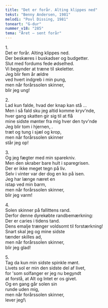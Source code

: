 ```yaml
---
title: "Det er forår. Alting klippes ned"
tekst: "Benny Andersen, 1981"
melodi: "Povl Dissing, 1981"
toneart: "G-dur"
nummer_v18: "285"
tema: "Året – sent forår"
---
```


1\.\
Det er forår. Alting klippes ned.\
Der beskæres i buskadser og budgetter.\
Slut med fordums fede ødselhed.\
Vi begynder at træne til skeletter.\
Jeg blir fem år ældre\
ved hvert indgreb i min pung,\
men når forårssolen skinner,\
blir jeg ung!

2\.\
Lad kun falde, hvad der knap kan stå ...\
Men i så fald sku jeg altid komme kryv'nde,\
hver gang skatten gir sig til at flå\
mine sidste mønter fra mig hver den tyv'nde\
Jeg blir tom i hjernen, .\
træt og tung i sjæl og krop,\
men når forårssolen skinner\
står jeg op!

3\.\
Og jeg fægter med min sparekniv.\
Men den skraber bare hult i sparegrisen.\
Der er ikke meget tegn på liv.\
Selv i vinter var der dog en ko på isen.\
Jeg har længe næret en\
istap ved min barm,\
men når forårssolen skinner,\
blir jeg varm!

4\.\
Solen skinner på fallittens rand.\
Derfor denne dyrekøbte randbemærkning:\
Der er caries i tidens tand.\
Dens emalje trænger voldsomt til forstærkning!\
Snart skal jeg og mine sidste\
tænder skilles ad,\
men når forårssolen skinner,\
blir jeg glad!

5\.\
Tag da kun min sidste spinkle mønt.\
Livets sol er min den sidste del af livet,\
for 'som solfanger er jeg nu begyndt\
at forstå, at Alt og Intet er os givet.\
Og en gang går solen sin\
runde uden mig,\
men når forårssolen skinner,\
lever jeg!\
